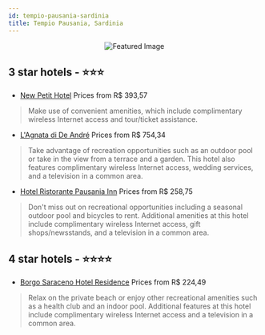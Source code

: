 ```yaml
---
id: tempio-pausania-sardinia
title: Tempio Pausania, Sardinia
---
```


<center><img src="https://i.travelapi.com/hotels/2000000/1710000/1703300/1703216/7851e4fc_z.jpg" alt="Featured Image" /></center>


##  3 star hotels - ⭐️⭐️⭐️

-    [New Petit Hotel](https://us.hurb.com/hotels/tempio-pausania/new-petit-hotel-JNP-JP378636?cmp=18055) Prices from R$ 393,57
   > Make use of convenient amenities, which include complimentary wireless Internet access and tour/ticket assistance.
-    [L'Agnata di De André](https://us.hurb.com/hotels/tempio-pausania/l-agnata-di-de-andre-JNP-JP734573?cmp=18055) Prices from R$ 754,34
   > Take advantage of recreation opportunities such as an outdoor pool or take in the view from a terrace and a garden. This hotel also features complimentary wireless Internet access, wedding services, and a television in a common area.
-    [Hotel Ristorante Pausania Inn](https://us.hurb.com/hotels/tempio-pausania/hotel-ristorante-pausania-inn-JNP-JP143744?cmp=18055) Prices from R$ 258,75
   > Don't miss out on recreational opportunities including a seasonal outdoor pool and bicycles to rent. Additional amenities at this hotel include complimentary wireless Internet access, gift shops/newsstands, and a television in a common area.

##  4 star hotels - ⭐️⭐️⭐️⭐️

-    [Borgo Saraceno Hotel Residence](https://us.hurb.com/hotels/tempio-pausania/borgo-saraceno-hotel-residence-JNP-JP814267?cmp=18055) Prices from R$ 224,49
   > Relax on the private beach or enjoy other recreational amenities such as a health club and an indoor pool. Additional features at this hotel include complimentary wireless Internet access and a television in a common area.
